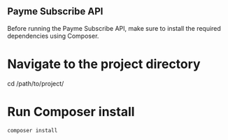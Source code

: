 ## Payme Subscribe API

Before running the Payme Subscribe API, make sure to install the required dependencies using Composer.

# Navigate to the project directory
cd /path/to/project/

# Run Composer install

```bash
composer install
```
